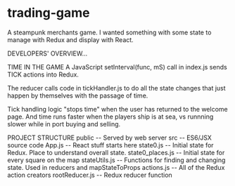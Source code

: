 # trading-game
A steampunk merchants game. I wanted something with some state to manage with Redux and display with React.

DEVELOPERS' OVERVIEW...

TIME IN THE GAME
A JavaScript setInterval(func, mS) call in index.js sends TICK actions into Redux.

The reducer calls code in tickHandler.js to do all the state changes that just happen by themselves
with the passage of time.

Tick handling logic "stops time" when the user has returned to the welcome page. 
And time runs faster when the players ship is at sea, vs runnning slower while in port
buying and selling.

PROJECT STRUCTURE
public -- Served by web server
src    -- ES6/JSX source code
    App.js             -- React stuff starts here
    state0.js          -- Initial state for Redux. Place to understand overall state.
    state0_places.js   -- Initial state for every square on the map
    stateUtils.js      -- Functions for finding and changing state. Used in reducers and mapStateToProps
    actions.js         -- All of the Redux action creators
    rootReducer.js     -- Redux reducer function


    
